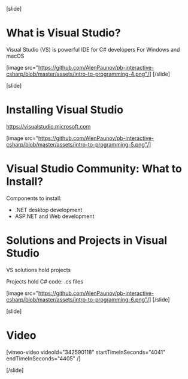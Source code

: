 [slide]
# What is Visual Studio?
Visual Studio (VS) is powerful IDE for C# developers
For Windows and macOS

[image src="https://github.com/AlenPaunov/pb-interactive-csharp/blob/master/assets/intro-to-programming-4.png"/]
[/slide]

[slide]
# Installing Visual Studio
https://visualstudio.microsoft.com

[image src="https://github.com/AlenPaunov/pb-interactive-csharp/blob/master/assets/intro-to-programming-5.png"/]

# Visual Studio Community: What to Install?
Components to install:

* .NET desktop development
* ASP.NET and Web development

# Solutions and Projects in Visual Studio
VS solutions hold projects

Projects hold C# code: .cs files

[image src="https://github.com/AlenPaunov/pb-interactive-csharp/blob/master/assets/intro-to-programming-6.png"/]
[/slide]

[slide]
# Video

[vimeo-video videoId="342590118" startTimeInSeconds="4041" endTimeInSeconds="4405" /]

[/slide]